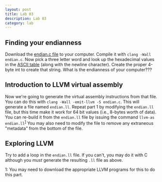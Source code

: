 ```yaml
---
layout: post
title: Lab 03
description: Lab 03
category: lab
---
```


## Finding your endianness

Download the [endian.c file][endian] to your computer.
Compile it with `clang -Wall endian.c`.
Now pick a three letter word and look up the hexadecimal values in the [ASCII table](http://web.cs.mun.ca/~michael/c/ascii-table.html) (along with the newline character).
Create the proper 4-byte int to create that string.
What is the endianness of your computer???

## Introduction to LLVM virtual assembly

Now we're going to generate the virtual assembly instructions from that file.
You can do this with `clang -Wall -emit-llvm -S endian.c`.
This will generate a file named `endian.ll`.
Repeat part 1 by modifying the `endian.ll` file, but this time make it work for 64 bit values (i.e., 8-bytes worth of data).
You can re-build it from the `endian.ll` file by issuing the command `llvm-as endian.ll`<sup>[1](#llvm)</sup>
You may also need to modify the file to remove any extraneous "metadata" from the bottom of the file.

## Exploring LLVM

Try to add a loop in the `endian.ll` file.
If you can't, you may do it with C although you *must* generate the resulting `.ll` file as above.

<a name="llvm">1</a>: You may need to download the appropriate LLVM programs for this to do this part.

[endian]: {{site.base}}/files/endian.c
